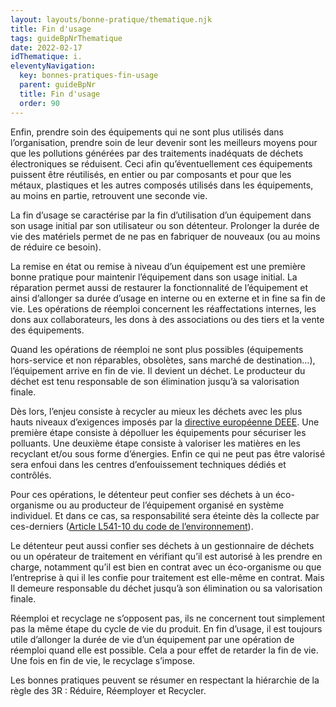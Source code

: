 ```yaml
---
layout: layouts/bonne-pratique/thematique.njk
title: Fin d'usage
tags: guideBpNrThematique
date: 2022-02-17
idThematique: i.
eleventyNavigation:
  key: bonnes-pratiques-fin-usage
  parent: guideBpNr
  title: Fin d'usage
  order: 90
---
```


Enfin, prendre soin des équipements qui ne sont plus utilisés dans l’organisation, prendre soin de leur devenir sont les meilleurs moyens pour que les pollutions générées par des traitements inadéquats de déchets électroniques se réduisent. Ceci afin qu’éventuellement ces équipements puissent être réutilisés, en entier ou par composants et pour que les métaux, plastiques et les autres composés utilisés dans les équipements, au moins en partie, retrouvent une seconde vie.

La fin d’usage se caractérise par la fin d’utilisation d’un équipement dans son usage initial par son utilisateur ou son détenteur. Prolonger la durée de vie des matériels permet de ne pas en fabriquer de nouveaux (ou au moins de réduire ce besoin).

La remise en état ou remise à niveau d’un équipement est une première bonne pratique pour maintenir l’équipement dans son usage initial. La réparation permet aussi de restaurer la fonctionnalité de l’équipement et ainsi d’allonger sa durée d’usage en interne ou en externe et in fine sa fin de vie. Les opérations de réemploi concernent les réaffectations internes, les dons aux collaborateurs, les dons à des associations ou des tiers et la vente des équipements.

Quand les opérations de réemploi ne sont plus possibles (équipements hors-service et non réparables, obsolètes, sans marché de destination…), l’équipement arrive en fin de vie. Il devient un déchet. Le producteur du déchet est tenu responsable de son élimination jusqu’à sa valorisation finale. 

Dès lors, l’enjeu consiste à recycler au mieux les déchets avec les plus hauts niveaux d’exigences imposés par la [directive européenne DEEE](https://www.legifrance.gouv.fr/jorf/id/JORFTEXT000026319124). Une première étape consiste à dépolluer les équipements pour sécuriser les polluants. Une deuxième étape consiste  à valoriser les matières en les recyclant et/ou sous forme d’énergies. Enfin ce qui ne peut pas être valorisé sera enfoui dans les centres d’enfouissement techniques dédiés et contrôlés.

Pour ces opérations, le détenteur peut confier ses déchets à un éco-organisme ou au producteur de l’équipement organisé en système individuel. Et dans ce cas, sa responsabilité sera éteinte dès la collecte par ces-derniers ([Article L541-10 du code de l’environnement](https://www.legifrance.gouv.fr/codes/article_lc/LEGIARTI000041599099/)).

Le détenteur peut aussi confier ses déchets à un gestionnaire de déchets ou un opérateur de traitement en vérifiant qu’il est autorisé à les prendre en charge, notamment qu’il est bien en contrat avec un éco-organisme ou que l’entreprise à qui il les confie pour traitement est elle-même en contrat. Mais Il demeure responsable du déchet jusqu’à son élimination ou sa valorisation finale.

Réemploi et recyclage ne s’opposent pas, ils ne concernent tout simplement pas la même étape du cycle de vie du produit. En fin d’usage, il est toujours utile d’allonger la durée de vie d’un équipement par une opération de réemploi quand elle est possible. Cela a pour effet de retarder la fin de vie. Une fois en fin de vie, le recyclage s’impose.

Les bonnes pratiques peuvent se résumer en respectant la hiérarchie de la règle des 3R : Réduire, Réemployer et Recycler.
